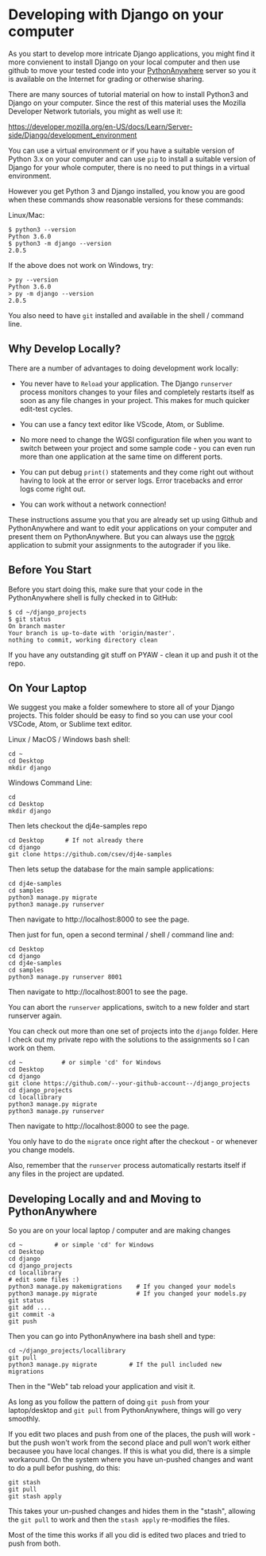 Developing with Django on your computer
=======================================

As you start to develop more intricate Django applications, you might find it more
convienent to install Django on your local computer and then use github to move your
tested code into your 
<a href="https://www.pythonanywhere.com" target="_blank">PythonAnywhere</a>
server so you it is available on the Internet for grading or otherwise sharing.

There are many sources of tutorial material on how to install Python3 and Django on
your computer.  Since the rest of this material uses the Mozilla Developer Network
tutorials, you might as well use it:

https://developer.mozilla.org/en-US/docs/Learn/Server-side/Django/development_environment

You can use a virtual environment or if you have a suitable version of Python 3.x on your
computer and can use `pip` to install a suitable version of Django for your whole computer,
there is no need to put things in a virtual environment.

However you get Python 3 and Django installed, you know you are good when these commands
show reasonable versions for these commands:

Linux/Mac:

    $ python3 --version
    Python 3.6.0
    $ python3 -m django --version
    2.0.5

If the above does not work on Windows, try:

    > py --version
    Python 3.6.0
    > py -m django --version
    2.0.5

You also need to have `git` installed and available in the shell / command line.

Why Develop Locally?
--------------------

There are a number of advantages to doing development work locally:

* You never have to `Reload` your application.  The Django `runserver` process monitors
changes to your files and completely restarts itself as soon as any file changes in your
project.   This makes for much quicker edit-test cycles.

* You can use a fancy text editor like VScode, Atom, or Sublime.

* No more need to change the WGSI configuration file when you want to switch between
your project and some sample code - you can even run more than one application at the
same time on different ports.

* You can put debug `print()` statements and they come right out without having to look
at the error or server logs.  Error tracebacks and error logs come right out.

* You can work without a network connection!

These instructions assume you that you are already set up using Github and PythonAnywhere 
and want to edit your applications on your computer
and present them on PythonAnywhere.  But you can always use the
<a href="../ngrok">ngrok</a> application
to submit your assignments to the autograder if you like.

Before You Start
----------------

Before you start doing this, make sure that your code in the PythonAnywhere shell
is fully checked in to GitHub:

    $ cd ~/django_projects
    $ git status
    On branch master
    Your branch is up-to-date with 'origin/master'.
    nothing to commit, working directory clean

If you have any outstanding git stuff on PYAW - clean it up and push it ot the repo.

On Your Laptop
--------------

We suggest you make a folder somewhere to store all of your Django projects.  This folder
should be easy to find so you can use your cool VSCode, Atom, or Sublime text editor.

Linux / MacOS / Windows bash shell:

    cd ~
    cd Desktop
    mkdir django

Windows Command Line:

    cd
    cd Desktop
    mkdir django

Then lets checkout the dj4e-samples repo

    cd Desktop      # If not already there
    cd django
    git clone https://github.com/csev/dj4e-samples

Then lets setup the database for the main sample applications:

    cd dj4e-samples
    cd samples
    python3 manage.py migrate 
    python3 manage.py runserver 

Then navigate to http://localhost:8000 to see the page.

Then just for fun, open a second terminal / shell / command line and:

    cd Desktop
    cd django
    cd dj4e-samples
    cd samples
    python3 manage.py runserver 8001

Then navigate to http://localhost:8001 to see the page.

You can abort the `runserver` applications, switch to a new folder and start runserver again.

You can check out more than one set of projects into the `django` folder.   Here I check 
out my private repo with the solutions to the assignments so I can work on them.

    cd ~           # or simple 'cd' for Windows
    cd Desktop
    cd django
    git clone https://github.com/--your-github-account--/django_projects
    cd django_projects
    cd locallibrary
    python3 manage.py migrate
    python3 manage.py runserver

Then navigate to http://localhost:8000 to see the page.

You only have to do the `migrate` once right after the checkout - or whenever
you change models.

Also, remember that the `runserver` process automatically restarts itself if any files in the
project are updated.

Developing Locally and and Moving to PythonAnywhere
---------------------------------------------------

So you are on your local laptop / computer and are making changes

    cd ~         # or simple 'cd' for Windows
    cd Desktop
    cd django
    cd django_projects
    cd locallibrary
    # edit some files :)
    python3 manage.py makemigrations    # If you changed your models
    python3 manage.py migrate           # If you changed your models.py
    git status
    git add ....
    git commit -a
    git push

Then you can go into PythonAnywhere ina bash shell and type:

    cd ~/django_projects/locallibrary
    git pull
    python3 manage.py migrate         # If the pull included new migrations


Then in the "Web" tab reload your application and visit it.

As long as you follow the pattern of doing `git push` from your laptop/desktop and `git pull`
from PythonAnywhere, things will go very smoothly.

If you edit two places and push from one of the places, the push will work - but the push
won't work from the second place and pull won't work either becausee you have local changes.
If this is what you did, there is a simple workaround.  On the system where you have un-pushed changes and want to do a pull befor pushing, do this:

    git stash
    git pull
    git stash apply

This takes your un-pushed changes and hides them in the "stash", allowing the `git pull` to 
work and then the `stash apply` re-modifies the files.

Most of the time this works if all you did is edited two places and tried to push from both.


